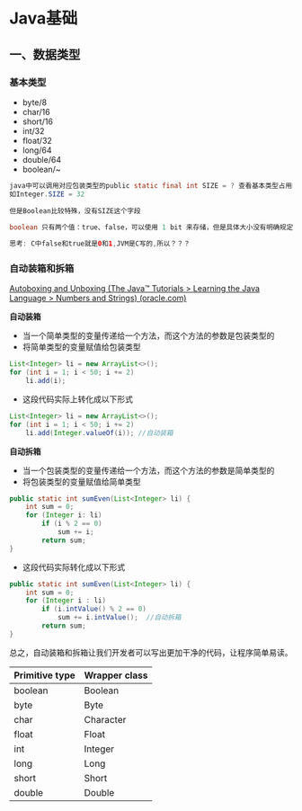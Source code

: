 # Java基础

## 一、数据类型

### 基本类型

- byte/8		
- char/16   
- short/16
- int/32
- float/32
- long/64
- double/64
- boolean/~

```java
java中可以调用对应包装类型的public static final int SIZE = ? 查看基本类型占用的比特数
如Integer.SIZE = 32
 
但是Boolean比较特殊，没有SIZE这个字段
    
boolean 只有两个值：true、false，可以使用 1 bit 来存储，但是具体大小没有明确规定。JVM 会在编译时期将 boolean 类型的数据转换为 int，使用 1 来表示 true，0 表示 false。JVM 支持 boolean 数组，但是是通过读写 byte 数组来实现的。

思考: C中false和true就是0和1,JVM是C写的,所以？？？
```



### 自动装箱和拆箱

[Autoboxing and Unboxing (The Java™ Tutorials > Learning the Java Language > Numbers and Strings) (oracle.com)](https://docs.oracle.com/javase/tutorial/java/data/autoboxing.html)

**自动装箱**

- 当一个简单类型的变量传递给一个方法，而这个方法的参数是包装类型的
- 将简单类型的变量赋值给包装类型

```java
List<Integer> li = new ArrayList<>();
for (int i = 1; i < 50; i += 2)
    li.add(i);
```

- 这段代码实际上转化成以下形式

```java
List<Integer> li = new ArrayList<>();
for (int i = 1; i < 50; i += 2)
    li.add(Integer.valueOf(i)); //自动装箱
```

**自动拆箱**

- 当一个包装类型的变量传递给一个方法，而这个方法的参数是简单类型的
- 将包装类型的变量赋值给简单类型

```java
public static int sumEven(List<Integer> li) {
    int sum = 0;
    for (Integer i: li)
        if (i % 2 == 0)
            sum += i;
        return sum;
}
```

- 这段代码实际转化成以下形式

```java
public static int sumEven(List<Integer> li) {
    int sum = 0;
    for (Integer i : li)
        if (i.intValue() % 2 == 0)
            sum += i.intValue();  //自动拆箱
        return sum;
}
```

总之，自动装箱和拆箱让我们开发者可以写出更加干净的代码，让程序简单易读。

| Primitive type | Wrapper class |
| -------------- | ------------- |
| boolean        | Boolean       |
| byte           | Byte          |
| char           | Character     |
| float          | Float         |
| int            | Integer       |
| long           | Long          |
| short          | Short         |
| double         | Double        |

